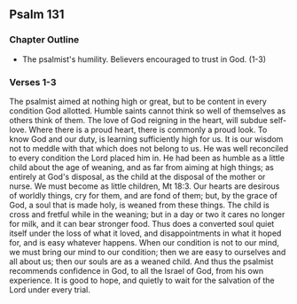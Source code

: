 ## Psalm 131

### Chapter Outline

- The psalmist's humility. Believers encouraged to trust in God. (1-3)

### Verses 1-3

The psalmist aimed at nothing high or great, but to be content in every condition God allotted. Humble saints cannot think so well of themselves as others think of them. The love of God reigning in the heart, will subdue self-love. Where there is a proud heart, there is commonly a proud look. To know God and our duty, is learning sufficiently high for us. It is our wisdom not to meddle with that which does not belong to us. He was well reconciled to every condition the Lord placed him in. He had been as humble as a little child about the age of weaning, and as far from aiming at high things; as entirely at God's disposal, as the child at the disposal of the mother or nurse. We must become as little children, Mt 18:3. Our hearts are desirous of worldly things, cry for them, and are fond of them; but, by the grace of God, a soul that is made holy, is weaned from these things. The child is cross and fretful while in the weaning; but in a day or two it cares no longer for milk, and it can bear stronger food. Thus does a converted soul quiet itself under the loss of what it loved, and disappointments in what it hoped for, and is easy whatever happens. When our condition is not to our mind, we must bring our mind to our condition; then we are easy to ourselves and all about us; then our souls are as a weaned child. And thus the psalmist recommends confidence in God, to all the Israel of God, from his own experience. It is good to hope, and quietly to wait for the salvation of the Lord under every trial.


